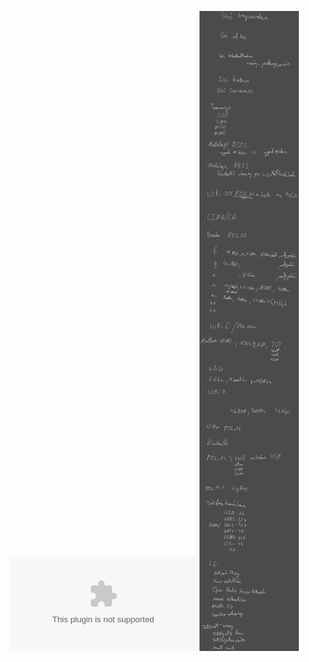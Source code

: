 ![](Notatki/Semestr%204/Sieci%20komputerowe/Wykłady/Wykład%2010/12_SK_Sieci%20bezprzewodowe.pptx)
![](/Notatki/Semestr%204/Sieci%20komputerowe/Wykłady/Wykład%2010/Drawing%202024-06-05%2017.09.24.excalidraw.svg)